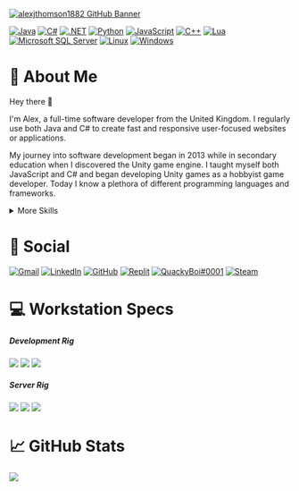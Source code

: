 [![alexjthomson1882 GitHub Banner](./Assets/Banner.png)](https://alexthomson.dev)

[![Java](https://img.shields.io/badge/Java-ED8B00?style=for-the-badge&logo=java&logoColor=white)](https://www.java.com) <!-- java -->
[![C#](https://img.shields.io/badge/C%23-239120?style=for-the-badge&logo=c-sharp&logoColor=white)](https://docs.microsoft.com/en-us/dotnet/csharp/) <!-- csharp -->
[![.NET](https://img.shields.io/badge/.NET-5C2D91?style=for-the-badge&logo=.net&logoColor=white)](https://dotnet.microsoft.com/) <!-- dotnet -->
[![Python](https://img.shields.io/badge/Python-3776AB?style=for-the-badge&logo=python&logoColor=white)](https://www.python.org/) <!-- python -->
[![JavaScript](https://img.shields.io/badge/JavaScript-F7DF1E?style=for-the-badge&logo=javascript&logoColor=black)](https://www.javascript.com/) <!-- javascript -->
[![C++](https://img.shields.io/badge/C%2B%2B-00599C?style=for-the-badge&logo=c%2B%2B&logoColor=white)](https://www.cplusplus.com/) <!-- cpp -->
[![Lua](https://img.shields.io/badge/Lua-2C2D72?style=for-the-badge&logo=lua&logoColor=white)](https://www.lua.org/) <!-- lua -->
[![Microsoft SQL Server](https://img.shields.io/badge/MS_SQL-CC2927?style=for-the-badge&logo=microsoft-sql-server&logoColor=white)](https://www.microsoft.com/en-gb/sql-server/sql-server-2019) <!-- MSSQL -->
[![Linux](https://img.shields.io/badge/Linux-FCC624?style=for-the-badge&logo=linux&logoColor=black)](https://wiki.archlinux.org/title/installation_guide) <!-- linux -->
[![Windows](https://img.shields.io/badge/Windows-0078D6?style=for-the-badge&logo=windows&logoColor=white)](https://www.microsoft.com/en-us/windows/) <!-- windows -->

# :loudspeaker: About Me

Hey there :wave:

I'm Alex, a full-time software developer from the United Kingdom. I regularly use both Java and C# to create fast and responsive user-focused websites or applications.

My journey into software development began in 2013 while in secondary education when I discovered the Unity game engine. I taught myself both JavaScript and C# and began developing Unity games as a hobbyist game developer. Today I know a plethora of different programming languages and frameworks.

<details>
<summary>More Skills</summary>
<br>

<!-- web development -->
![HTML5](https://img.shields.io/badge/HTML5-E34F26?style=flat&logo=html5&logoColor=white) <!-- html5 -->
![CSS3](https://img.shields.io/badge/CSS3-1572B6?style=flat&logo=css3&logoColor=white) <!-- css3 -->
![nginx](https://img.shields.io/badge/nginx-089404?style=flat&logo=nginx&logoColor=white) <!-- nginx -->
![PHP](https://img.shields.io/badge/PHP-777BB4?style=flat&logo=php&logoColor=white) <!-- php -->
![ReactJS](https://img.shields.io/badge/React-20232A?style=flat&logo=react&logoColor=61DAFB) <!-- react -->
![AngularJS](https://img.shields.io/badge/Angular-DD0031?style=flat&logo=angular&logoColor=white) <!-- angular -->
![Bootstrap](https://img.shields.io/badge/Bootstrap-563D7C?style=flat&logo=bootstrap&logoColor=white) <!-- bootstrap -->
![jQuery](https://img.shields.io/badge/jQuery-0769AD?style=flat&logo=jquery&logoColor=white) <!-- jquery -->
![Amazon Web Services](https://img.shields.io/badge/AWS-232F3E?style=flat&logo=amazon-aws&logoColor=white) <!-- AWS -->
<br>

<!-- ide -->
[![Visual Studio](https://img.shields.io/badge/Visual_Studio-5C2D91?style=flat&logo=visual%20studio&logoColor=white)]() <!-- vs -->
[![Visual Studio Code](https://img.shields.io/badge/Visual_Studio_Code-0078D4?style=flat&logo=visual%20studio%20code&logoColor=white)]() <!-- vscode -->
[![Eclipse](https://img.shields.io/badge/Eclipse-2C2255?style=flat&logo=eclipse&logoColor=white)]() <!-- eclipse -->
[![Atom](https://img.shields.io/badge/Atom-66595C?style=flat&logo=Atom&logoColor=white)]() <!-- atom -->
[![Notepad++](https://img.shields.io/badge/Notepad++-90E59A.svg?style=flat&logo=notepad%2B%2B&logoColor=black)]() <!-- notepad pp -->
[![Arduino IDE](https://img.shields.io/badge/Arduino_IDE-00979D?style=flat&logo=arduino&logoColor=white)]() <!-- arduino -->
[![PyCharm](https://img.shields.io/badge/PyCharm-000000.svg?&style=flat&logo=PyCharm&logoColor=white)]() <!-- pycharm -->
[![Vim](https://img.shields.io/badge/VIM-%2311AB00.svg?&style=flat&logo=vim&logoColor=white)]() <!-- vim -->
<br>

<!-- operating systems -->
[![Arch Linux](https://img.shields.io/badge/Arch_Linux-1793D1?style=flat&logo=arch-linux&logoColor=white)](https://wiki.archlinux.org/title/installation_guide) <!-- arch -->
[![Ubuntu](https://img.shields.io/badge/Ubuntu-E95420?style=flat&logo=ubuntu&logoColor=white)](https://ubuntu.com/) <!-- ubuntu -->
[![Raspberry Pi](https://img.shields.io/badge/Raspberry%20Pi-A22846?style=flat&logo=Raspberry%20Pi&logoColor=white)](https://www.raspberrypi.com/) <!-- rpi -->
[![Arduino](https://img.shields.io/badge/Arduino-00979D?style=flat&logo=Arduino&logoColor=white)](https://www.arduino.cc/) <!-- arduino -->
<br>

<!-- game development -->
[![Unity](https://img.shields.io/badge/Unity-000000?style=flat&logo=unity&logoColor=white)](https://unity.com/) <!-- unity -->
[![Audacity](https://img.shields.io/badge/Audacity-0000CC?style=flat&logo=audacity&logoColor=white)](https://www.audacityteam.org/) <!-- audacity -->
[![Adobe Photoshop](https://img.shields.io/badge/Photoshop-31A8FF?style=flat&logo=Adobe%20Photoshop&logoColor=black)](https://www.adobe.com/uk/products/photoshop) <!-- photoshop -->
[![Blender](https://img.shields.io/badge/Blender-%23F5792A.svg?style=flat&logo=blender&logoColor=white)](https://www.blender.org/) <!-- blender -->
<br>

<!-- misc -->
[![Git](https://img.shields.io/badge/GIT-E44C30?style=flat&logo=git&logoColor=white)](https://git-scm.com/book/en/v2/Getting-Started-Installing-Git) <!-- git -->
[![GNU Bash](https://img.shields.io/badge/GNU%20Bash-4EAA25?style=flat&logo=GNU%20Bash&logoColor=white)]() <!-- bash -->
[![TMux](https://img.shields.io/badge/tmux-1BB91F?style=flat&logo=tmux&logoColor=white)]() <!-- tmux -->
[![Microsoft Excel](https://img.shields.io/badge/Excel-217346?style=flat&logo=microsoft-excel&logoColor=white)](https://www.microsoft.com/en-us/microsoft-365/excel) <!-- excel -->
[![Microsoft Word](https://img.shields.io/badge/Word-2B579A?style=flat&logo=microsoft-word&logoColor=white)](https://www.microsoft.com/en-us/microsoft-365/word) <!-- word -->
[![Microsoft Sharepoint](https://img.shields.io/badge/SharePoint-0078D4?style=flat&logo=microsoft-sharepoint&logoColor=white)]() <!-- sharepoint -->
[![Microsoft Office](https://img.shields.io/badge/Office-D83B01?style=flat&logo=microsoft-office&logoColor=white)](https://www.microsoft.com/en-us/microsoft-365) <!-- office -->
[![Google Sheets](https://img.shields.io/badge/Google%20Sheets-34A853?style=flat&logo=google-sheets&logoColor=white)](https://www.google.co.uk/sheets/about/) <!-- google sheets -->

</details>

# :pushpin: Social
[![Gmail](https://img.shields.io/badge/Gmail-D14836?style=for-the-badge&logo=gmail&logoColor=white)](https://alexthomson.dev/contact) <!-- gmail -->
[![LinkedIn](https://img.shields.io/badge/LinkedIn-0077B5?style=for-the-badge&logo=linkedin&logoColor=white)](https://www.linkedin.com/in/alexjthomson1882/) <!-- linked in -->
[![GitHub](https://img.shields.io/badge/GitHub-000000?style=for-the-badge&logo=github&logoColor=white)](https://github.com/alexjthomson1882) <!-- github -->
[![Replit](https://img.shields.io/badge/replit-667881?style=for-the-badge&logo=replit&logoColor=white)](https://replit.com/@alexjthomson1882) <!-- replit -->
[![QuackyBoi#0001](https://img.shields.io/badge/Discord-7289DA?style=for-the-badge&logo=discord&logoColor=white)](https://alexthomson.dev/contact) <!-- discord -->
[![Steam](https://img.shields.io/badge/Steam-000000?style=for-the-badge&logo=steam&logoColor=white)](https://steamcommunity.com/id/quacky_boi/) <!-- steam -->

# :computer: Workstation Specs
##### Development Rig
[![](https://img.shields.io/badge/Windows_11-0078D6?style=for-the-badge&logo=windows&logoColor=white)](https://www.microsoft.com/en-us/windows/windows-11) <!-- windows 11 -->
![](https://img.shields.io/badge/RYZEN_5_3600-ED1C24?style=for-the-badge&logo=amd&logoColor=white) <!-- cpu -->
![](https://img.shields.io/badge/RTX2060S-76B900?style=for-the-badge&logo=nvidia&logoColor=white) <!-- gpu -->
<br>
##### Server Rig
[![](https://img.shields.io/badge/Arch_Linux-1793D1?style=for-the-badge&logo=arch-linux&logoColor=white)](https://wiki.archlinux.org/title/installation_guide) <!-- arch linux -->
![](https://img.shields.io/badge/RYZEN_9_5900X-ED1C24?style=for-the-badge&logo=amd&logoColor=white) <!-- cpu -->
![](https://img.shields.io/badge/RTX2080-76B900?style=for-the-badge&logo=nvidia&logoColor=white) <!-- gpu -->

# :chart_with_upwards_trend: GitHub Stats
![](https://github-readme-stats.vercel.app/api/top-langs/?username=alexjthomson1882&theme=blue-green)
